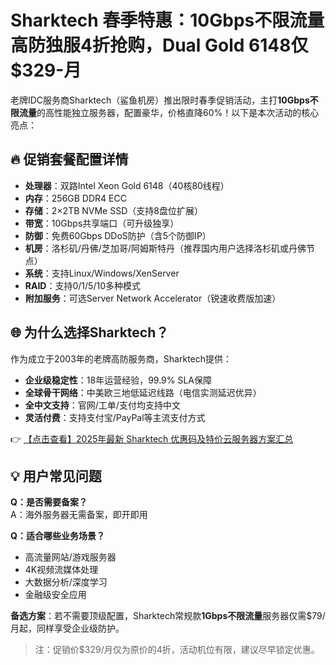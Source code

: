 # Sharktech 春季特惠：10Gbps不限流量高防独服4折抢购，Dual Gold 6148仅$329-月

老牌IDC服务商Sharktech（鲨鱼机房）推出限时春季促销活动，主打**10Gbps不限流量**的高性能独立服务器，配置豪华，价格直降60%！以下是本次活动的核心亮点：

## 🔥 促销套餐配置详情
- **处理器**：双路Intel Xeon Gold 6148（40核80线程）
- **内存**：256GB DDR4 ECC
- **存储**：2×2TB NVMe SSD（支持8盘位扩展）
- **带宽**：10Gbps共享端口（可升级独享）
- **防御**：免费60Gbps DDoS防护（含5个防御IP）
- **机房**：洛杉矶/丹佛/芝加哥/阿姆斯特丹（推荐国内用户选择洛杉矶或丹佛节点）
- **系统**：支持Linux/Windows/XenServer
- **RAID**：支持0/1/5/10多种模式
- **附加服务**：可选Server Network Accelerator（锐速收费版加速）

## 🌐 为什么选择Sharktech？
作为成立于2003年的老牌高防服务商，Sharktech提供：
- **企业级稳定性**：18年运营经验，99.9% SLA保障
- **全球骨干网络**：中美欧三地低延迟线路（电信实测延迟优异）
- **全中文支持**：官网/工单/支付均支持中文
- **灵活付费**：支持支付宝/PayPal等主流支付方式

👉 [【点击查看】2025年最新 Sharktech 优惠码及特价云服务器方案汇总](https://bit.ly/Sharktech)

## 💡 用户常见问题
**Q：是否需要备案？**  
A：海外服务器无需备案，即开即用

**Q：适合哪些业务场景？**  
- 高流量网站/游戏服务器
- 4K视频流媒体处理
- 大数据分析/深度学习
- 金融级安全应用

**备选方案**：若不需要顶级配置，Sharktech常规款**1Gbps不限流量**服务器仅需$79/月起，同样享受企业级防护。

> 注：促销价$329/月仅为原价的4折，活动机位有限，建议尽早锁定优惠。